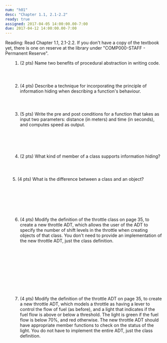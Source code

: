 ```yaml
---
num: "h01"
desc: "Chapter 1.1, 2.1-2.2"
ready: true
assigned: 2017-04-05 14:00:00.00-7:00
due: 2017-04-12 14:00:00.00-7:00
---
```

Reading: Read Chapter 1.1, 2.1-2.2.   If you don't have a copy of the textbook yet, there is one on reserve at the library under "COMP000-STAFF - Permanent Reserve".

<ol markdown="1">

1. (2 pts) Name two benefits of procedural abstraction in writing code. 
	<div style="margin-bottom:4em"></div>


2. (4 pts) Describe a technique for incorporating the principle of information hiding when describing a function's behaviour.
	<div style="margin-bottom:4em"></div>


3.	(5 pts) Write the pre and post conditions for a function that takes as input two parameters: distance (in meters) and time (in seconds), and computes speed as output.
	<div style="margin-bottom:6em"></div>
	
	


4. (2 pts) What kind of member of a class supports information hiding?
	<div style="margin-bottom:4em"></div>	


<div class="pagebreak"></div>
5. (4 pts) What is the difference between a class and an object?<div style="margin-bottom:8em"></div>


6.  (4 pts) Modify the definition of the throttle class on page 35, to create a new throttle ADT, which allows the user of the ADT to specify the number of shift levels in the throttle when creating objects of that class. You don't need to provide an implementation of the new throttle ADT, just the class definition.
  <div style="margin-bottom:12em"></div>


7.  (4 pts) Modify the definition of the throttle ADT on page 35, to create a new throttle ADT, which models a throttle as having a lever to control the flow of fuel (as before), and a light that indicates if the fuel flow is above or below a threshold. The light is green if the fuel flow is below 70%, and red otherwise. The new throttle ADT should have appropriate member functions to check on the status of the light. You do not have to implement the entire ADT, just the class definition.
  <div style="margin-bottom:10em"></div>


</ol>


